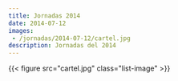 ```yaml
---
title: Jornadas 2014
date: 2014-07-12
images:
 - /jornadas/2014-07-12/cartel.jpg
description: Jornadas del 2014
---
```


{{< figure src="cartel.jpg" class="list-image" >}}

